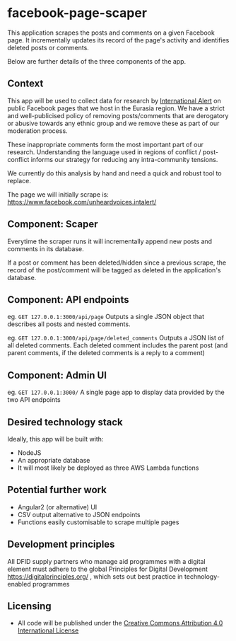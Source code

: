 # facebook-page-scaper
This application scrapes the posts and comments on a given Facebook page. It incrementally updates its record of the page's activity and identifies deleted posts or comments.

Below are further details of the three components of the app. 

## Context
This app will be used to collect data for research by [International Alert](http://www.international-alert.org) on public Facebook pages that we host in the Eurasia region. We have a strict and well-publicised policy of removing posts/comments that are derogatory or abusive towards any ethnic group and we remove these as part of our moderation process. 

These inappropriate comments form the most important part of our research. Understanding the language used in regions of conflict / post-conflict informs our strategy for reducing any intra-community tensions.

We currently do this analysis by hand and need a quick and robust tool to replace.

The page we will initially scrape is: https://www.facebook.com/unheardvoices.intalert/

## Component: Scaper
Everytime the scraper runs it will incrementally append new posts and comments in its database. 

If a post or comment has been deleted/hidden since a previous scrape, the record of the post/comment will be tagged as deleted in the application's database.

## Component: API endpoints

eg. `GET 127.0.0.1:3000/api/page` 
Outputs a single JSON object that describes all posts and nested comments.

eg. `GET 127.0.0.1:3000/api/page/deleted_comments`
Outputs a JSON list of all deleted comments. Each deleted comment includes the parent post (and parent comments, if the deleted comments is a reply to a comment)

## Component: Admin UI
eg. `GET 127.0.0.1:3000/`
A single page app to display data provided by the two API endpoints

## Desired technology stack
Ideally, this app will be built with:
- NodeJS
- An appropriate database
- It will most likely be deployed as three AWS Lambda functions

## Potential further work
- Angular2 (or alternative) UI
- CSV output alternative to JSON endpoints
- Functions easily customisable to scrape multiple pages

## Development principles
All DFID supply partners who manage aid programmes with a digital element must adhere to the global Principles for Digital Development https://digitalprinciples.org/ , which sets out best practice in technology-enabled programmes

## Licensing
- All code will be published under the [Creative Commons Attribution 4.0 International License](https://creativecommons.org/licenses/by/4.0/)

